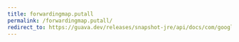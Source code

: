 ```yaml
---
title: forwardingmap.putall
permalink: /forwardingmap.putall/
redirect_to: https://guava.dev/releases/snapshot-jre/api/docs/com/google/common/collect/ForwardingMap.html#putAll-java.util.Map-
---
```

